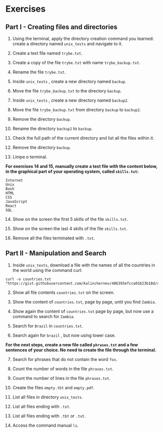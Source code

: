 # Exercises

## Part I - Creating files and directories

1. Using the terminal, apply the directory creation command you learned: create a directory named `unix_tests` and navigate to it.

2. Create a text file named `trybe.txt`.

3. Create a copy of the file `trybe.txt` with name `trybe_backup.txt`.

4. Rename the file `trybe.txt`.

5. Inside `unix_tests` , create a new directory named `backup`.

6. Move the file `trybe_backup.txt` to the directory `backup`.

7. Inside `unix_tests` , create a new directory named `backup2`.

8. Move the file `trybe_backup.txt` from directory `backup` to `backup2`.

9. Remove the directory `backup`.

10. Rename the directory `backup2` to `backup`.

11. Check the full path of the current directory and list all the files within it.

12. Remove the directory `backup`.

13. Limpe o terminal.

**For exercises 14 and 15, manually create a text file with the content below, in the graphical part of your operating system, called `skills.txt`:**

```
Internet
Unix
Bash
HTML
CSS
JavaScript
React
SQL
```

14. Show on the screen the first 5 skills of the file `skills.txt`.

15. Show on the screen the last 4 skills of the file `skills.txt`.

16. Remove all the files terminated with `.txt`.

## Part II - Manipulation and Search

1. Inside `unix_tests`, download a file with the names of all the countries in the world using the command curl:

```
curl -o countries.txt "https://gist.githubusercontent.com/kalinchernev/486393efcca01623b18d/raw/daa24c9fea66afb7d68f8d69f0c4b8eeb9406e83/countries"
```

2. Show all file contents `countries.txt` on the screen.

3. Show the content of `countries.txt`, page by page, until you find `Zambia`.

4. Show again the content of `countries.txt` page by page, but now use a command to search for `Zambia`.

5. Search for `Brazil` in `countries.txt`.

6. Search again for `brazil` , but now using lower case.

**For the next steps, create a new file called `phrases.txt` and a few sentences of your choice. No need to create the file through the terminal.**

7. Search for phrases that do not contain the word `fox`.

8. Count the number of words in the file `phrases.txt`.

9. Count the number of lines in the file `phrases.txt`.

10. Create the files `empty.tbt` and `empty.pdf`.

11. List all files in directory `unix_tests`.

12. List all files ending with `.txt`.

13. List all files ending with `.tbt` or `.txt`.

14. Access the command manual `ls`.
